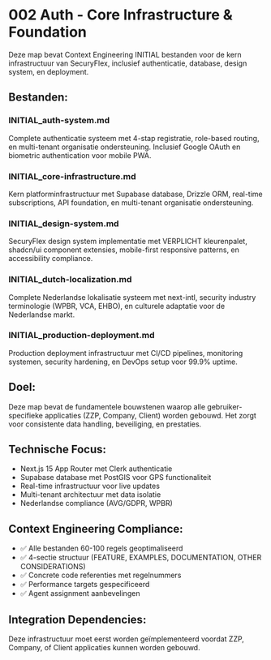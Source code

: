 # 002 Auth - Core Infrastructure & Foundation

Deze map bevat Context Engineering INITIAL bestanden voor de kern infrastructuur van SecuryFlex, inclusief authenticatie, database, design system, en deployment.

## Bestanden:

### INITIAL_auth-system.md
Complete authenticatie systeem met 4-stap registratie, role-based routing, en multi-tenant organisatie ondersteuning. Inclusief Google OAuth en biometric authentication voor mobile PWA.

### INITIAL_core-infrastructure.md
Kern platforminfrastructuur met Supabase database, Drizzle ORM, real-time subscriptions, API foundation, en multi-tenant organisatie ondersteuning.

### INITIAL_design-system.md
SecuryFlex design system implementatie met VERPLICHT kleurenpalet, shadcn/ui component extensies, mobile-first responsive patterns, en accessibility compliance.

### INITIAL_dutch-localization.md
Complete Nederlandse lokalisatie systeem met next-intl, security industry terminologie (WPBR, VCA, EHBO), en culturele adaptatie voor de Nederlandse markt.

### INITIAL_production-deployment.md
Production deployment infrastructuur met CI/CD pipelines, monitoring systemen, security hardening, en DevOps setup voor 99.9% uptime.

## Doel:
Deze map bevat de fundamentele bouwstenen waarop alle gebruiker-specifieke applicaties (ZZP, Company, Client) worden gebouwd. Het zorgt voor consistente data handling, beveiliging, en prestaties.

## Technische Focus:
- Next.js 15 App Router met Clerk authenticatie
- Supabase database met PostGIS voor GPS functionaliteit
- Real-time infrastructuur voor live updates
- Multi-tenant architectuur met data isolatie
- Nederlandse compliance (AVG/GDPR, WPBR)

## Context Engineering Compliance:
- ✅ Alle bestanden 60-100 regels geoptimaliseerd
- ✅ 4-sectie structuur (FEATURE, EXAMPLES, DOCUMENTATION, OTHER CONSIDERATIONS)
- ✅ Concrete code referenties met regelnummers
- ✅ Performance targets gespecificeerd
- ✅ Agent assignment aanbevelingen

## Integration Dependencies:
Deze infrastructuur moet eerst worden geïmplementeerd voordat ZZP, Company, of Client applicaties kunnen worden gebouwd.